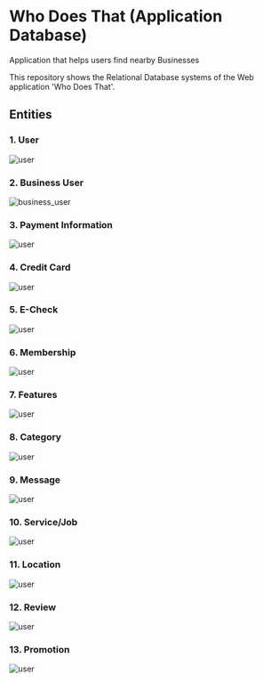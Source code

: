 # Who Does That (Application Database)

Application that helps users find nearby Businesses

This repository shows the Relational Database systems of the Web application 'Who Does That'.

## Entities

### 1. User  
![user][logo]

[logo]: https://github.com/JankiPatel26/who_does_that/blob/main/entities/user.png "user"
### 2. Business User  
![business_user][logo]

[logo]: https://github.com/JankiPatel26/who_does_that/blob/main/entities/business_user.png "user"
### 3. Payment Information  
![user][logo]

[logo]: https://github.com/JankiPatel26/who_does_that/blob/main/entities/payment_info.png "user"
### 4. Credit Card
![user][logo]

[logo]: https://github.com/JankiPatel26/who_does_that/blob/main/entities/credit_card.png "user"

### 5. E-Check  
![user][logo]

[logo]: https://github.com/JankiPatel26/who_does_that/blob/main/entities/e_check.png "user"
### 6. Membership
![user][logo]

[logo]: https://github.com/JankiPatel26/who_does_that/blob/main/entities/membership.png "user"

### 7. Features
![user][logo]

[logo]: https://github.com/JankiPatel26/who_does_that/blob/main/entities/features.png "user"

### 8. Category
![user][logo]

[logo]: https://github.com/JankiPatel26/who_does_that/blob/main/entities/category.png "user"
### 9. Message
![user][logo]

[logo]: https://github.com/JankiPatel26/who_does_that/blob/main/entities/message.png "user"
### 10. Service/Job
![user][logo]

[logo]: https://github.com/JankiPatel26/who_does_that/blob/main/entities/service_job.png "user"
### 11. Location
![user][logo]

[logo]: https://github.com/JankiPatel26/who_does_that/blob/main/entities/location.png "user"

### 12. Review
![user][logo]

[logo]: https://github.com/JankiPatel26/who_does_that/blob/main/entities/review.png "user"

### 13. Promotion
![user][logo]

[logo]: https://github.com/JankiPatel26/who_does_that/blob/main/entities/promotion.png "user"
